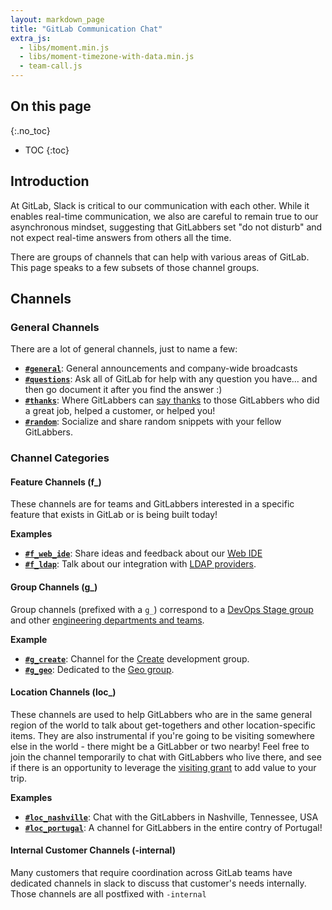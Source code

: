 ```yaml
---
layout: markdown_page
title: "GitLab Communication Chat"
extra_js:
  - libs/moment.min.js
  - libs/moment-timezone-with-data.min.js
  - team-call.js
---
```


## On this page
{:.no_toc}

- TOC
{:toc}

## Introduction
At GitLab, Slack is critical to our communication with each other.  While it enables real-time communication, we also are careful to remain true to our asynchronous mindset, suggesting that GitLabbers set "do not disturb" and not expect real-time answers from others all the time.

There are groups of channels that can help with various areas of GitLab.  This page speaks to a few subsets of those channel groups.

## Channels

### General Channels

There are a lot of general channels, just to name a few:

* **[`#general`](https://gitlab.slack.com/archives/general)**: General announcements and company-wide broadcasts
* **[`#questions`](https://gitlab.slack.com/archives/questions)**: Ask all of GitLab for help with any question you have... and then go document it after you find the answer :)
* **[`#thanks`](https://gitlab.slack.com/archives/thanks)**: Where GitLabbers can [say thanks](/handbook/communication/#say-thanks) to those GitLabbers who did a great job, helped a customer, or helped you!
* **[`#random`](https://gitlab.slack.com/archives/random)**:  Socialize and share random snippets with your fellow GitLabbers.

### Channel Categories

#### Feature Channels (f_)

These channels are for teams and GitLabbers interested in a specific feature that exists in GitLab or is being built today!

**Examples**

* **[`#f_web_ide`](https://gitlab.slack.com/archives/f_web_ide)**: Share ideas and feedback about our [Web IDE](/2018/06/15/introducing-gitlab-s-integrated-development-environment/) 
* **[`#f_ldap`](https://gitlab.slack.com/archives/f_ldap)**: Talk about our integration with [LDAP providers](https://docs.gitlab.com/ee/administration/auth/ldap.html). 

#### Group Channels (g_)

Group channels (prefixed with a `g_`) correspond to a [DevOps Stage group](/team/structure/#stage-groups) and other [engineering departments and teams](/handbook/engineering/#engineering-departments--teams).

**Example**

* **[`#g_create`](https://gitlab.slack.com/archives/g_create)**: Channel for the [Create](/handbook/product/categories/#create) development group.
* **[`#g_geo`](https://gitlab.slack.com/archives/g_geo)**: Dedicated to the [Geo group](/handbook/engineering/dev-backend/geo/).

#### Location Channels (loc_)

These channels are used to help GitLabbers who are in the same general region of the world to talk about get-togethers and other location-specific items. They are also instrumental if you're going to be visiting somewhere else in the world - there might be a GitLabber or two nearby! Feel free to join the channel temporarily to chat with GitLabbers who live there, and see if there is an opportunity to leverage the [visiting grant](/handbook/incentives/#visiting-grant) to add value to your trip.

**Examples**

* **[`#loc_nashville`](https://gitlab.slack.com/archives/loc_nashville)**: Chat with the GitLabbers in Nashville, Tennessee, USA     
* **[`#loc_portugal`](https://gitlab.slack.com/archives/loc_portugal)**: A channel for GitLabbers in the entire contry of Portugal! 

#### Internal Customer Channels (-internal)

Many customers that require coordination across GitLab teams have dedicated channels in slack to discuss that customer's needs internally. Those channels are all postfixed with `-internal`